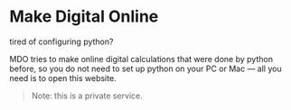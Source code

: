 # Make Digital Online
tired of configuring python?

MDO tries to make online digital calculations that were done by python before, so you do not need to set up python on your PC or Mac — all you need is to open this website.
> Note: this is a private service.
